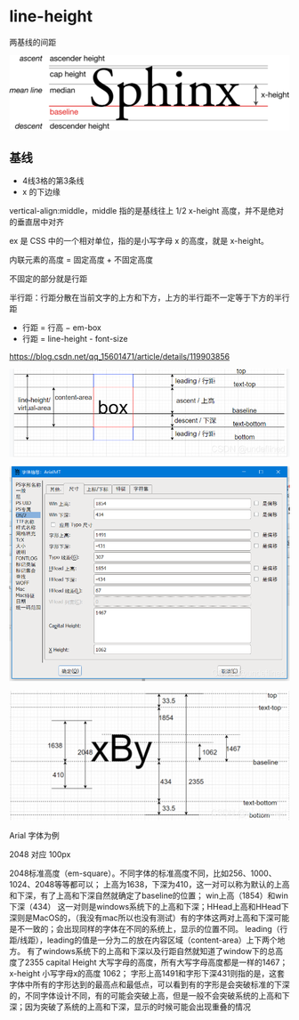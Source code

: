 # line-height

两基线的间距

![img](./images/1920px-Typography_Line_Terms.svg.png)

## 基线

- 4线3格的第3条线
- x 的下边缘

vertical-align:middle，middle 指的是基线往上 1/2 x-height 高度，并不是绝对的垂直居中对齐

ex 是 CSS 中的一个相对单位，指的是小写字母 x 的高度，就是 x-height。

内联元素的高度 = 固定高度 + 不固定高度

不固定的部分就是行距

半行距：行距分散在当前文字的上方和下方，上方的半行距不一定等于下方的半行距

- 行距 = 行高 − em-box
- 行距 = line-height - font-size

<https://blog.csdn.net/qq_15601471/article/details/119903856>

![img](./images/eb99806862cf45e0b1bd742faa2224b5.png)

![img](./images/ab9e387a414c4d0dbcbf8b100af9bde0.png)

![img](./images/4f18bff5f15e4f65a80927a1c7e797f8.png)

Arial 字体为例

2048 对应 100px

2048标准高度（em-square）。不同字体的标准高度不同，比如256、1000、1024、2048等等都可以；
上高为1638，下深为410，这一对可以称为默认的上高和下深，有了上高和下深自然就确定了baseline的位置；
win上高（1854）和win下深（434） 这一对则是windows系统下的上高和下深；HHead上高和HHead下深则是MacOS的，（我没有mac所以也没有测试）有的字体这两对上高和下深可能是不一致的；会出现同样的字体在不同的系统上，显示的位置不同。
leading（行距/线距），leading的值是一分为二的放在内容区域（content-area）上下两个地方。
有了windows系统下的上高和下深以及行距自然就知道了window下的总高度了2355
capital Height 大写字母的高度，所有大写字母高度都是一样的1467；
x-height 小写字母x的高度 1062；
字形上高1491和字形下深431则指的是，这套字体中所有的字形达到的最高点和最低点，可以看到有的字形是会突破标准的下深的，不同字体设计不同，有的可能会突破上高，但是一般不会突破系统的上高和下深；因为突破了系统的上高和下深，显示的时候可能会出现重叠的情况
